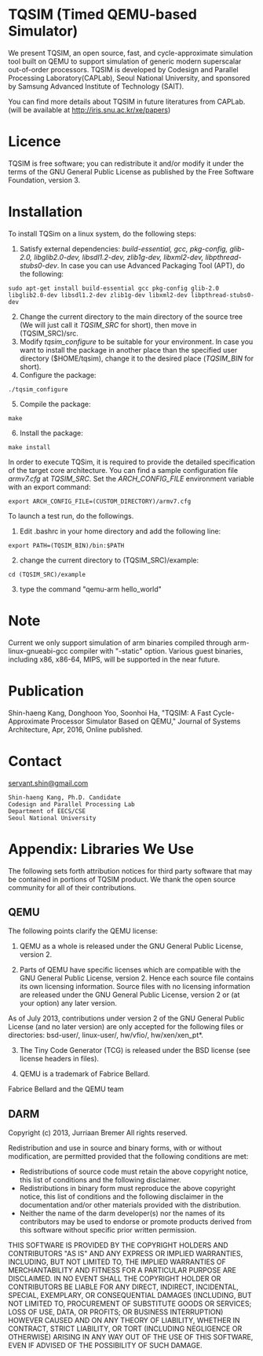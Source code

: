 # TQSIM (Timed QEMU-based Simulator)
We present TQSIM, an open source, fast, and cycle-approximate simulation tool built on QEMU to support simulation of generic modern superscalar out-of-order processors. TQSIM is developed by Codesign and Parallel Processing Laboratory(CAPLab), Seoul National University, and sponsored by Samsung Advanced Institute of Technology (SAIT).

You can find more details about TQSIM in future literatures from CAPLab. (will be available at  http://iris.snu.ac.kr/xe/papers)

# Licence
TQSIM is free software; you can redistribute it and/or modify it under the terms of the GNU General Public License as published by the Free Software Foundation, version 3.

# Installation

To install TQSim on a linux system, do the following steps:

  1. Satisfy external dependencies: *build-essential, gcc, pkg-config, glib-2.0, libglib2.0-dev, libsdl1.2-dev, zlib1g-dev, libxml2-dev, libpthread-stubs0-dev*. In case you can use Advanced Packaging Tool (APT), do the following: 
  
   ```
  sudo apt-get install build-essential gcc pkg-config glib-2.0 libglib2.0-dev libsdl1.2-dev zlib1g-dev libxml2-dev libpthread-stubs0-dev
  ```
  2. Change the current directory to the main directory of the source tree (We will just call it *TQSIM_SRC* for short), then move in (TQSIM_SRC)/src.
  3. Modify *tqsim_configure* to be suitable for your environment. In case you want to install the package in another place than the specified user directory ($HOME/tqsim), change it to the desired place (*TQSIM_BIN* for short).
  4. Configure the package:
   
  ```
  ./tqsim_configure
  ```
  5. Compile the package: 
  
  ```
  make
  ```
  6. Install the package: 
  
  ```
  make install
  ```

In order to execute TQSim, it is required to provide the detailed specification of the target core architecture. You can find a sample configuration file *armv7.cfg* at *TQSIM_SRC*. Set the *ARCH_CONFIG_FILE* environment variable with an export command: 

```
export ARCH_CONFIG_FILE=(CUSTOM_DIRECTORY)/armv7.cfg
```

To launch a test run, do the followings.

1. Edit .bashrc in your home directory and add the following line:

```
export PATH=(TQSIM_BIN)/bin:$PATH
```
2. change the current directory to (TQSIM_SRC)/example:
```
cd (TQSIM_SRC)/example
```
3. type the command "qemu-arm hello_world" 


# Note

Current we only support simulation of arm binaries compiled through arm-linux-gnueabi-gcc compiler with "-static" option. Various guest binaries, including x86, x86-64, MIPS, will be supported in the near future. 

# Publication

Shin-haeng Kang, Donghoon Yoo, Soonhoi Ha, "TQSIM: A Fast Cycle-Approximate Processor Simulator Based on QEMU," Journal of Systems Architecture, Apr, 2016, Online published.

# Contact

servant.shin@gmail.com

```
Shin-haeng Kang, Ph.D. Candidate 
Codesign and Parallel Processing Lab
Department of EECS/CSE
Seoul National University
```




# Appendix: Libraries We Use
The following sets forth attribution notices for third party software that may be contained in portions of TQSIM product. We thank the open source community for all of their contributions.

## QEMU
The following points clarify the QEMU license:

1) QEMU as a whole is released under the GNU General Public License, version 2.

2) Parts of QEMU have specific licenses which are compatible with the GNU General Public License, version 2. Hence each source file contains its own licensing information.  Source files with no licensing information are released under the GNU General Public License, version 2 or (at your option) any later version.

As of July 2013, contributions under version 2 of the GNU General Public License (and no later version) are only accepted for the following files or directories: bsd-user/, linux-user/, hw/vfio/, hw/xen/xen_pt*.

3) The Tiny Code Generator (TCG) is released under the BSD license  (see license headers in files).

4) QEMU is a trademark of Fabrice Bellard. 

Fabrice Bellard and the QEMU team

## DARM

Copyright (c) 2013, Jurriaan Bremer All rights reserved.

Redistribution and use in source and binary forms, with or without modification, are permitted provided that the following conditions are met:

* Redistributions of source code must retain the above copyright notice, this list of conditions and the following disclaimer.
* Redistributions in binary form must reproduce the above copyright notice, this list of conditions and the following disclaimer in the documentation and/or other materials provided with the distribution.
* Neither the name of the darm developer(s) nor the names of its contributors may be used to endorse or promote products derived from this software without specific prior written permission.

THIS SOFTWARE IS PROVIDED BY THE COPYRIGHT HOLDERS AND CONTRIBUTORS "AS IS" AND ANY EXPRESS OR IMPLIED WARRANTIES, INCLUDING, BUT NOT LIMITED TO, THE IMPLIED WARRANTIES OF MERCHANTABILITY AND FITNESS FOR A PARTICULAR PURPOSE ARE DISCLAIMED. IN NO EVENT SHALL THE COPYRIGHT HOLDER OR CONTRIBUTORS BE LIABLE FOR ANY DIRECT, INDIRECT, INCIDENTAL, SPECIAL, EXEMPLARY, OR CONSEQUENTIAL DAMAGES (INCLUDING, BUT NOT LIMITED TO, PROCUREMENT OF SUBSTITUTE GOODS OR SERVICES; LOSS OF USE, DATA, OR PROFITS; OR BUSINESS INTERRUPTION) HOWEVER CAUSED AND ON ANY THEORY OF LIABILITY, WHETHER IN CONTRACT, STRICT LIABILITY, OR TORT (INCLUDING NEGLIGENCE OR OTHERWISE) ARISING IN ANY WAY OUT OF THE USE OF THIS SOFTWARE, EVEN IF ADVISED OF THE POSSIBILITY OF SUCH DAMAGE.
